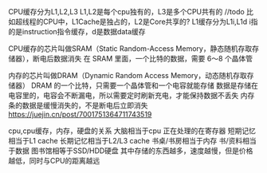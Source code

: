 
CPU缓存分为L1,L2,L3
L1,L2是每个cpu独有的，L3是多个CPU共有的   //todo 比如超线程的CPU中，L1Cache是独占的，L2是Core共享的?
L1缓存分为L1i,L1d    i指的是instruction指令缓存，d是数据data缓存

CPU缓存的芯片叫做SRAM（Static Random-Access Memory，静态随机存取存储器），断电后数据消失
在 SRAM 里面，一个比特的数据，需要 6～8 个晶体管


内存的芯片叫做DRAM（Dynamic Random Access Memory，动态随机存取存储器）
DRAM 的一个比特，只需要一个晶体管和一个电容就能存储
数据是存储在电容里的，电容会不断漏电，所以需要定时刷新充电，才能保持数据不丢失
内存条的数据是缓慢消失的，不是断电后立即消失
https://juejin.cn/post/7001751364711743519

cpu,cpu缓存，内存，硬盘的关系
大脑相当于cpu
正在处理的在寄存器
短期记忆相当于L1 cache
长期记忆相当于L2/L3 cache
书桌/书房相当于内存   书/资料相当于数据
图书馆相等于SSD/HDD硬盘
其中存储的东西越多，速度越慢，但是价格越低，同时与CPU的距离越远


